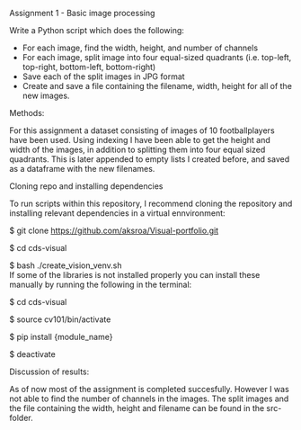Assignment 1 - Basic image processing

Write a Python script which does the following:

- For each image, find the width, height, and number of channels
- For each image, split image into four equal-sized quadrants (i.e. top-left, top-right, bottom-left, bottom-right)
- Save each of the split images in JPG format
- Create and save a file containing the filename, width, height for all of the new images.


Methods:

For this assignment a dataset consisting of images of 10 footballplayers have been used. Using indexing I have been able to get the height and width of the images, in addition to splitting them into four equal sized quadrants. This is later appended to empty lists I created before, and saved as a dataframe with the new filenames.   

Cloning repo and installing dependencies      


To run scripts within this repository, I recommend cloning the repository and installing relevant dependencies in a virtual ennvironment:     


$ git clone https://github.com/aksroa/Visual-portfolio.git

$ cd cds-visual

$ bash ./create_vision_venv.sh                                                                                                                                                                                                                                                                                                                                                                                                      
                                                                                                                                           If some of the libraries is not installed properly you can install these manually by running the following in the terminal:                   


$ cd cds-visual

$ source cv101/bin/activate

$ pip install {module_name}

$ deactivate




Discussion of results:

As of now most of the assignment is completed succesfully. However I was not able to find the number of channels in the images. The split images and the file containing the width, height and filename can be found in the src-folder.